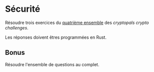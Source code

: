# Sécurité

Résoudre trois exercices du [quatrième ensemble](//cryptopals.com/sets/4) des
*cryptopals crypto challenges*.

Les réponses doivent êtres programmées en Rust.

## Bonus

Résoudre l'ensemble de questions au complet.
